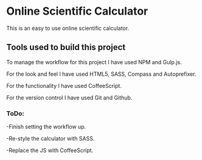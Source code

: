 # Online Scientific Calculator

This is an easy to use online scientific calculator.

## Tools used to build this project

To manage the workflow for this project I have used NPM and Gulp.js.

For the look and feel I have used HTML5, SASS, Compass and Autoprefixer.

For the functionality I have used CoffeeScript.

For the version control I have used Git and Github.

### ToDo:

-Finish setting the workflow up.

-Re-style the calculator with SASS.

-Replace the JS with CoffeeScript.